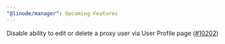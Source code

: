 ```yaml
---
"@linode/manager": Upcoming Features
---
```


Disable ability to edit or delete a proxy user via User Profile page ([#10202](https://github.com/linode/manager/pull/10202))

